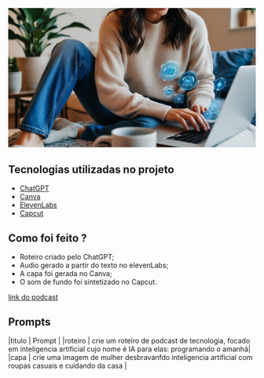 <img src="assets/crie uma imagem de mulher desbravando a inteligencia artificial com roupas casuais e cuidando da casa (1).jpg" alt="IA para elas: programando o amanhã">



## Tecnologias utilizadas no projeto

- [ChatGPT](https://chat.openai.com/) 
- [Canva](https://www.canva.com/dream-lab)
- [ElevenLabs](https://beta.elevenlabs.io/)
- [Capcut](https://www.capcut.com/pt-br/)

## Como foi feito ?

- Roteiro criado pelo ChatGPT; 
- Audio gerado a partir do texto no elevenLabs;
- A capa foi gerada no Canva;
- O som de fundo foi sintetizado no Capcut.

[link do podcast](output/podcast_editado.MP3)

## Prompts
|titulo  | Prompt |
|roteiro | crie um roteiro de podcast de tecnologia, focado em inteligencia artificial cujo nome é IA para elas: programando o amanhã|
|capa    | crie uma imagem de mulher desbravanfdo inteligencia artificial com roupas casuais e cuidando da casa                      |
